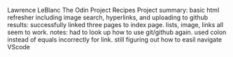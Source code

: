 Lawrence LeBlanc
The Odin Project
Recipes Project
summary: basic html refresher including image search, hyperlinks, and uploading to github
results: successfully linked three pages to index page. lists, image, links all seem to work.
notes: had to look up how to use git/github again. used colon instead of equals incorrectly for link. still figuring out how to easil navigate VScode
